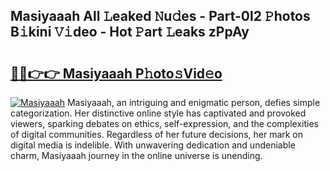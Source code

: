 ## Masiyaaah All 𝙻eaked 𝙽u𝚍es - Part-0l2 𝙿hotos B𝚒kini 𝚅𝚒deo - Hot 𝙿art 𝙻eaks zPpAy

# <h2><a href="http://ld5cx60.urlbe.top/?page=Masiyaaah">🔗🔗👉👉 Masiyaaah P𝚑oto𝚜Vid𝚎o</a></h2>

[![Masiyaaah](https://i.imgur.com/eBuTRDB.gif)](http://ld5cx60.urlbe.top/?page=Masiyaaah)
Masiyaaah, an intriguing and enigmatic person, defies simple categorization. Her distinctive online style has captivated and provoked viewers, sparking debates on ethics, self-expression, and the complexities of digital communities. Regardless of her future decisions, her mark on digital media is indelible. With unwavering dedication and undeniable charm, Masiyaaah journey in the online universe is unending.
